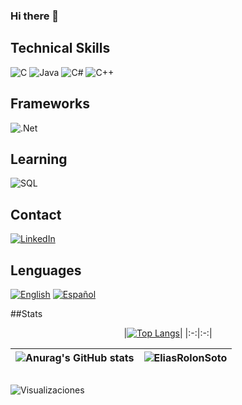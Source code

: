 ### Hi there 👋





## Technical Skills

![C](https://img.shields.io/badge/Lenguaje-C-blue?style=for-the-badge&logo=c)
![Java](https://img.shields.io/badge/Lenguaje-Java-orange?style=for-the-badge&logo=java)
![C#](https://img.shields.io/badge/Lenguaje-C%23-blueviolet?style=for-the-badge&logo=c-sharp)
![C++](https://img.shields.io/badge/Lenguaje-C%2B%2B-green?style=for-the-badge&logo=cplusplus)

## Frameworks
![.Net](https://img.shields.io/badge/FrameWork-.Net-blueviolet?style=for-the-badge&logo=.Net)

## Learning
![SQL](https://img.shields.io/badge/SQL-Learning-blue?style=for-the-badge&logo=postgresql)

## Contact
[![LinkedIn](https://img.shields.io/badge/LinkedIn-Connect-blue?style=social&logo=linkedin)](https://www.linkedin.com/in/elias-rolon-soto)

## Lenguages
[![English](https://img.shields.io/badge/English-B2-yellow?style=flat-square)](https://en.wikipedia.org/wiki/Common_European_Framework_of_Reference_for_Languages)
[![Español](https://img.shields.io/badge/Español-Nativo-brightgreen?style=flat-square)](https://es.wikipedia.org/wiki/Nivel_de_idioma)

##Stats


<div align="center">

|[![Top Langs](https://github-readme-stats.vercel.app/api/top-langs/?username=EliasRolonSoto&theme=blue-green&langs_count=8)](https://github.com/anuraghazra/github-readme-stats)|
|:-:|:-:|

</div>
<div align="center">

|![Anurag's GitHub stats](https://github-readme-stats.vercel.app/api?username=EliasRolonSoto&show_icons=true&theme=blue-green)|<img src="https://github-readme-streak-stats.herokuapp.com/?user=EliasRolonSoto&theme=blue-green" alt="EliasRolonSoto" />|
|:-:|:-:|

</div>


## 

![Visualizaciones](https://komarev.com/ghpvc/?username=EliasRolonSoto&color=brightgreen)



